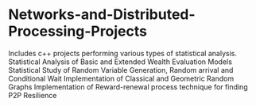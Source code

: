 # Networks-and-Distributed-Processing-Projects
Includes c++ projects performing various types of statistical analysis.
    Statistical Analysis of Basic and Extended Wealth Evaluation Models 
    Statistical Study of Random Variable Generation, Random arrival and Conditional Wait 
    Implementation of Classical and Geometric Random Graphs 
    Implementation of Reward-renewal process technique for finding P2P Resilience
